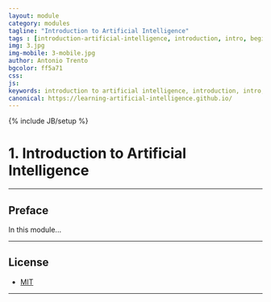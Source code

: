 ```yaml
---
layout: module
category: modules
tagline: "Introduction to Artificial Intelligence"
tags : [introduction-artificial-intelligence, introduction, intro, beginner, artificial-intelligence, ai, module]
img: 3.jpg
img-mobile: 3-mobile.jpg
author: Antonio Trento
bgcolor: ff5a71
css: 
js: 
keywords: introduction to artificial intelligence, introduction, intro, beginner, artificial intelligence, ai, 
canonical: https://learning-artificial-intelligence.github.io/
---
```

{% include JB/setup %}

# 1. Introduction to Artificial Intelligence

***

## Preface

In this module...

***

## License

* [MIT](http://www.opensource.org/licenses/MIT)

***
